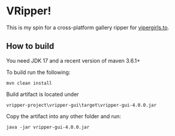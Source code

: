 # VRipper!

This is my spin for a cross-platform gallery ripper for [vipergirls.to](https://vipergirls.to).

## How to build

You need JDK 17 and a recent version of maven 3.6.1+

To build run the following:

    mvn clean install

Build artifact is located under

    vripper-project\vripper-gui\target\vripper-gui-4.0.0.jar

Copy the artifact into any other folder and run:

    java -jar vripper-gui-4.0.0.jar
